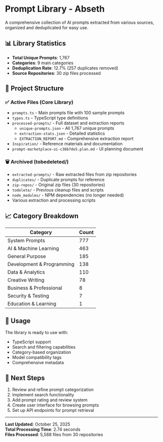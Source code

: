 # Prompt Library - Abseth

A comprehensive collection of AI prompts extracted from various sources, organized and deduplicated for easy use.

## 📊 Library Statistics

- **Total Unique Prompts**: 1,767
- **Categories**: 9 main categories
- **Deduplication Rate**: 12.7% (257 duplicates removed)
- **Source Repositories**: 30 zip files processed

## 📁 Project Structure

### ✅ Active Files (Core Library)
- `prompts.ts` - Main prompts file with 100 sample prompts
- `types.ts` - TypeScript type definitions
- `processed-prompts/` - Full dataset and extraction reports
  - `unique-prompts.json` - All 1,767 unique prompts
  - `extraction-stats.json` - Detailed statistics
  - `EXTRACTION_REPORT.md` - Comprehensive extraction report
- `Inspiration/` - Reference materials and documentation
- `prompt-marketplace-ui-c38b7de5.plan.md` - UI planning document

### 🗑️ Archived (tobedeleted/)
- `extracted-prompts/` - Raw extracted files from zip repositories
- `duplicates/` - Duplicate prompts for reference
- `zip-repos/` - Original zip files (30 repositories)
- `todelete/` - Previous cleanup files and scripts
- `node_modules/` - NPM dependencies (no longer needed)
- Various extraction and processing scripts

## 📈 Category Breakdown

| Category | Count |
|----------|-------|
| System Prompts | 777 |
| AI & Machine Learning | 463 |
| General Purpose | 185 |
| Development & Programming | 138 |
| Data & Analytics | 110 |
| Creative Writing | 78 |
| Business & Professional | 8 |
| Security & Testing | 7 |
| Education & Learning | 1 |

## 🚀 Usage

The library is ready to use with:
- TypeScript support
- Search and filtering capabilities
- Category-based organization
- Model compatibility tags
- Comprehensive metadata

## 📝 Next Steps

1. Review and refine prompt categorization
2. Implement search functionality
3. Add prompt rating and review system
4. Create user interface for browsing prompts
5. Set up API endpoints for prompt retrieval

---

**Last Updated**: October 25, 2025  
**Total Processing Time**: 2.74 seconds  
**Files Processed**: 5,588 files from 30 repositories
